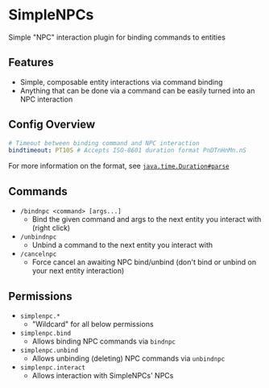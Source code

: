 # SimpleNPCs
Simple "NPC" interaction plugin for binding commands to entities

## Features

- Simple, composable entity interactions via command binding
- Anything that can be done via a command can be easily turned into an NPC interaction

## Config Overview
```yaml
# Timeout between binding command and NPC interaction
bindtimeout: PT10S # Accepts ISO-8601 duration format PnDTnHnMn.nS
```

For more information on the format, see [`java.time.Duration#parse`](https://docs.oracle.com/javase/8/docs/api/java/time/Duration.html#parse-java.lang.CharSequence-)

## Commands

- `/bindnpc <command> [args...]`
  - Bind the given command and args to the next entity you interact with (right click)
- `/unbindnpc`
  - Unbind a command to the next entity you interact with
- `/cancelnpc`
  - Force cancel an awaiting NPC bind/unbind (don't bind or unbind on your next entity interaction)

## Permissions

- `simplenpc.*`
  - "Wildcard" for all below permissions
- `simplenpc.bind`
  - Allows binding NPC commands via `bindnpc`
- `simplenpc.unbind`
  - Allows unbinding (deleting) NPC commands via `unbindnpc`
- `simplenpc.interact`
  - Allows interaction with SimpleNPCs' NPCs
